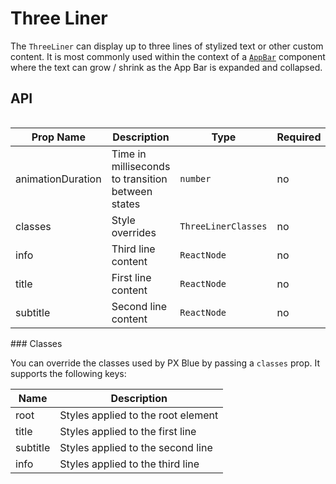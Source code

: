 # Three Liner

The `ThreeLiner` can display up to three lines of stylized text or other custom content. It is most commonly used within the context of a [`AppBar`](./AppBar.md) component where the text can grow / shrink as the App Bar is expanded and collapsed.

## API

<div style="overflow: auto;">

| Prop Name         | Description                                            | Type                | Required | Default                               |
| ----------------- | ------------------------------------------------------ | ------------------- | -------- | ------------------------------------- |
| animationDuration | Time in milliseconds to transition between states      | `number`            | no       | `theme.transitions.duration.standard` |
| classes           | Style overrides                                        | `ThreeLinerClasses` | no       |                                       |
| info              | Third line content                                     | `ReactNode`         | no       |                                       |
| title             | First line content                                     | `ReactNode`         | no       |                                       |
| subtitle          | Second line content                                    | `ReactNode`         | no       |                                       |

</div>
### Classes

You can override the classes used by PX Blue by passing a `classes` prop. It supports the following keys:

| Name        | Description                               |
| ----------- | ----------------------------------------- |
| root        | Styles applied to the root element        |
| title       | Styles applied to the first line          |
| subtitle    | Styles applied to the second line         |
| info        | Styles applied to the third line          |
